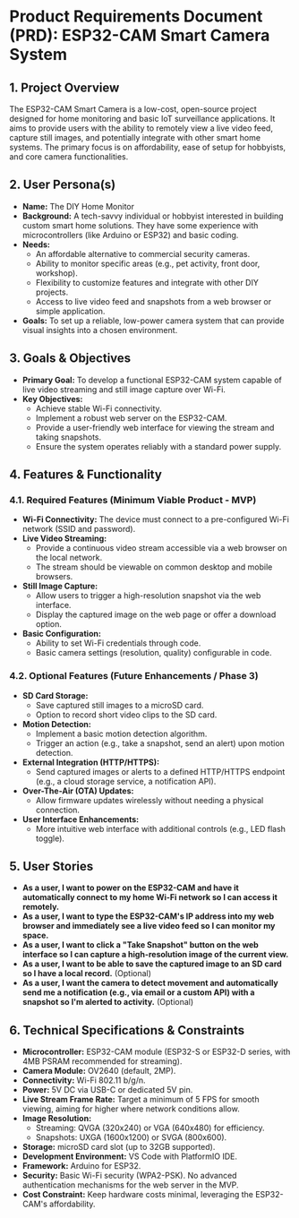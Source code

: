 # **Product Requirements Document (PRD): ESP32-CAM Smart Camera System**

## **1\. Project Overview**

The ESP32-CAM Smart Camera is a low-cost, open-source project designed for home monitoring and basic IoT surveillance applications. It aims to provide users with the ability to remotely view a live video feed, capture still images, and potentially integrate with other smart home systems. The primary focus is on affordability, ease of setup for hobbyists, and core camera functionalities.

## **2\. User Persona(s)**

* **Name:** The DIY Home Monitor  
* **Background:** A tech-savvy individual or hobbyist interested in building custom smart home solutions. They have some experience with microcontrollers (like Arduino or ESP32) and basic coding.  
* **Needs:**  
  * An affordable alternative to commercial security cameras.  
  * Ability to monitor specific areas (e.g., pet activity, front door, workshop).  
  * Flexibility to customize features and integrate with other DIY projects.  
  * Access to live video feed and snapshots from a web browser or simple application.  
* **Goals:** To set up a reliable, low-power camera system that can provide visual insights into a chosen environment.

## **3\. Goals & Objectives**

* **Primary Goal:** To develop a functional ESP32-CAM system capable of live video streaming and still image capture over Wi-Fi.  
* **Key Objectives:**  
  * Achieve stable Wi-Fi connectivity.  
  * Implement a robust web server on the ESP32-CAM.  
  * Provide a user-friendly web interface for viewing the stream and taking snapshots.  
  * Ensure the system operates reliably with a standard power supply.

## **4\. Features & Functionality**

### **4.1. Required Features (Minimum Viable Product \- MVP)**

* **Wi-Fi Connectivity:** The device must connect to a pre-configured Wi-Fi network (SSID and password).  
* **Live Video Streaming:**  
  * Provide a continuous video stream accessible via a web browser on the local network.  
  * The stream should be viewable on common desktop and mobile browsers.  
* **Still Image Capture:**  
  * Allow users to trigger a high-resolution snapshot via the web interface.  
  * Display the captured image on the web page or offer a download option.  
* **Basic Configuration:**  
  * Ability to set Wi-Fi credentials through code.  
  * Basic camera settings (resolution, quality) configurable in code.

### **4.2. Optional Features (Future Enhancements / Phase 3\)**

* **SD Card Storage:**  
  * Save captured still images to a microSD card.  
  * Option to record short video clips to the SD card.  
* **Motion Detection:**  
  * Implement a basic motion detection algorithm.  
  * Trigger an action (e.g., take a snapshot, send an alert) upon motion detection.  
* **External Integration (HTTP/HTTPS):**  
  * Send captured images or alerts to a defined HTTP/HTTPS endpoint (e.g., a cloud storage service, a notification API).  
* **Over-The-Air (OTA) Updates:**  
  * Allow firmware updates wirelessly without needing a physical connection.  
* **User Interface Enhancements:**  
  * More intuitive web interface with additional controls (e.g., LED flash toggle).

## **5\. User Stories**

* **As a user, I want to power on the ESP32-CAM and have it automatically connect to my home Wi-Fi network so I can access it remotely.**  
* **As a user, I want to type the ESP32-CAM's IP address into my web browser and immediately see a live video feed so I can monitor my space.**  
* **As a user, I want to click a "Take Snapshot" button on the web interface so I can capture a high-resolution image of the current view.**  
* **As a user, I want to be able to save the captured image to an SD card so I have a local record.** (Optional)  
* **As a user, I want the camera to detect movement and automatically send me a notification (e.g., via email or a custom API) with a snapshot so I'm alerted to activity.** (Optional)

## **6\. Technical Specifications & Constraints**

* **Microcontroller:** ESP32-CAM module (ESP32-S or ESP32-D series, with 4MB PSRAM recommended for streaming).  
* **Camera Module:** OV2640 (default, 2MP).  
* **Connectivity:** Wi-Fi 802.11 b/g/n.  
* **Power:** 5V DC via USB-C or dedicated 5V pin.  
* **Live Stream Frame Rate:** Target a minimum of 5 FPS for smooth viewing, aiming for higher where network conditions allow.  
* **Image Resolution:**  
  * Streaming: QVGA (320x240) or VGA (640x480) for efficiency.  
  * Snapshots: UXGA (1600x1200) or SVGA (800x600).  
* **Storage:** microSD card slot (up to 32GB supported).  
* **Development Environment:** VS Code with PlatformIO IDE.  
* **Framework:** Arduino for ESP32.  
* **Security:** Basic Wi-Fi security (WPA2-PSK). No advanced authentication mechanisms for the web server in the MVP.  
* **Cost Constraint:** Keep hardware costs minimal, leveraging the ESP32-CAM's affordability.
